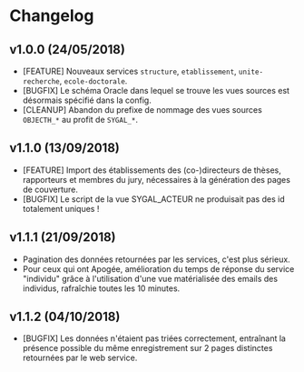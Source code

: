 # Changelog

## v1.0.0 (24/05/2018)

- [FEATURE] Nouveaux services `structure`, `etablissement`, `unite-recherche`, `ecole-doctorale`.
- [BUGFIX]  Le schéma Oracle dans lequel se trouve les vues sources est désormais spécifié dans la config.
- [CLEANUP] Abandon du prefixe de nommage des vues sources `OBJECTH_*` au profit de `SYGAL_*`. 

## v1.1.0 (13/09/2018)

- [FEATURE] Import des établissements des (co-)directeurs de thèses, rapporteurs et membres du jury, 
nécessaires à la génération des pages de couverture.
- [BUGFIX] Le script de la vue SYGAL_ACTEUR ne produisait pas des id totalement uniques !

## v1.1.1 (21/09/2018)

- Pagination des données retournées par les services, c'est plus sérieux.
- Pour ceux qui ont Apogée, amélioration du temps de réponse du service "individu" 
grâce à l'utilisation d'une vue matérialisée des emails des individus, rafraîchie toutes les 10 minutes.

## v1.1.2 (04/10/2018)

- [BUGFIX] Les données n'étaient pas triées correctement, entraînant la présence possible du même enregistrement
sur 2 pages distinctes retournées par le web service.
